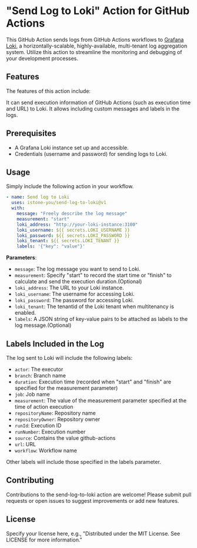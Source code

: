 # "Send Log to Loki" Action for GitHub Actions

This GitHub Action sends logs from GitHub Actions workflows to [Grafana Loki](https://grafana.com/oss/loki/), a horizontally-scalable, highly-available, multi-tenant log aggregation system. Utilize this action to streamline the monitoring and debugging of your development processes.

## Features

The features of this action include:

It can send execution information of GitHub Actions (such as execution time and URL) to Loki.
It allows including custom messages and labels in the logs.

## Prerequisites

- A Grafana Loki instance set up and accessible.
- Credentials (username and password) for sending logs to Loki.

## Usage

Simply include the following action in your workflow.

```yaml
- name: Send log to Loki
  uses: istone-you/send-log-to-loki@v1
  with:
    message: "Freely describe the log message"
    measurement: "start"
    loki_address: "http://your-loki-instance:3100"
    loki_username: ${{ secrets.LOKI_USERNAME }}
    loki_password: ${{ secrets.LOKI_PASSWORD }}
    loki_tenant: ${{ secrets.LOKI_TENANT }}
    labels: '{"key": "value"}'
```

**Parameters**:

- `message`: The log message you want to send to Loki.
- `measurement`: Specify "start" to record the start time or "finish" to calculate and send the execution duration.(Optional)
- `loki_address`: The URL to your Loki instance.
- `loki_username`: The username for accessing Loki.
- `loki_password`: The password for accessing Loki.
- `loki_tenant`: The tenantid of the Loki tenant when multitenancy is enabled.
- `labels`: A JSON string of key-value pairs to be attached as labels to the log message.(Optional)

## Labels Included in the Log

The log sent to Loki will include the following labels:

- `actor`: The executor
- `branch`: Branch name
- `duration`: Execution time (recorded when "start" and "finish" are specified for the measurement parameter)
- `job`: Job name
- `measurement`: The value of the measurement parameter specified at the time of action execution
- `repositoryName`: Repository name
- `repositoryOwner`: Repository owner
- `runId`: Execution ID
- `runNumber`: Execution number
- `source`: Contains the value github-actions
- `url`: URL
- `workflow`: Workflow name

Other labels will include those specified in the labels parameter.

## Contributing

Contributions to the send-log-to-loki action are welcome! Please submit pull requests or open issues to suggest improvements or add new features.

## License

Specify your license here, e.g., "Distributed under the MIT License. See LICENSE for more information."
